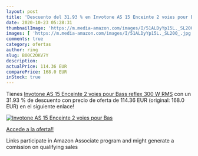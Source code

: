 ```yaml
---
layout: post
title: 'Descuento del 31.93 % en Invotone AS 15 Enceinte 2 voies pour Bas'
date: 2020-10-23 05:28:31
thumbnailImage: 'https://m.media-amazon.com/images/I/51ALDyYp15L._SL200_.jpg'
images: [ 'https://m.media-amazon.com/images/I/51ALDyYp15L._SL200_.jpg' ]
comments: true
category: ofertas
author: ring
slug: B00C2OKV7Y
description:
actualPrice: 114.36 EUR
comparePrice: 168.0 EUR
inStock: true
---
```


Tienes [Invotone AS 15 Enceinte 2 voies pour Bass reflex 300 W RMS](https://www.amazon.fr/dp/B00C2OKV7Y/?tag=tolees0d-21) con un 31.93 % de descuento con precio de oferta de 114.36 EUR (original: 168.0 EUR) en el siguiente enlace!

[![Invotone AS 15 Enceinte 2 voies pour Bas](https://m.media-amazon.com/images/I/51ALDyYp15L._SL200_.jpg)](https://www.amazon.fr/dp/B00C2OKV7Y/?tag=tolees0d-21)

[Accede a la oferta!!](https://www.amazon.fr/dp/B00C2OKV7Y/?tag=tolees0d-21)

Links participate in Amazon Associate program and might generate a comission on qualifying sales


